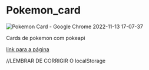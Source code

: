 # Pokemon_card


![Pokemon Card - Google Chrome 2022-11-13 17-07-37](https://user-images.githubusercontent.com/83146122/201542182-88a4b732-c83e-4d4c-adf8-40f7ca4f34b4.gif)


 Cards de pokemon com pokeapi
 
 [link para a página](https://j0a0pedro.github.io/Pokemon_card/)
 
 
 //LEMBRAR DE CORRIGIR O localStorage
